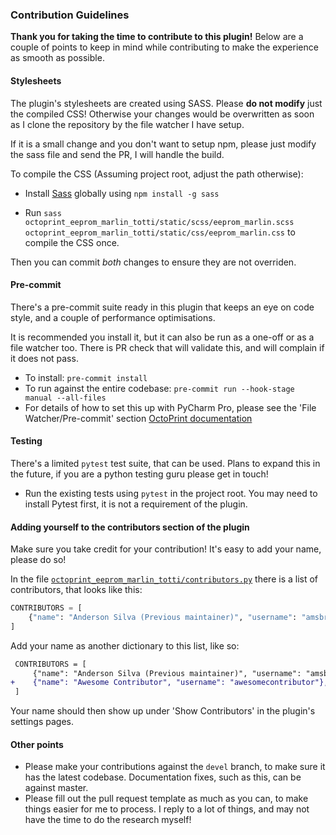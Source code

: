 ### Contribution Guidelines

**Thank you for taking the time to contribute to this plugin!**
Below are a couple of points to keep in mind while contributing to make the experience as smooth as possible.

#### Stylesheets

The plugin's stylesheets are created using SASS. Please **do not modify** just the compiled CSS!
Otherwise your changes would be overwritten as soon as I clone the repository by the file watcher I have setup.

If it is a small change and you don't want to setup npm, please just modify the sass file and send the PR, I will handle the build.

To compile the CSS (Assuming project root, adjust the path otherwise):

- Install [Sass](https://sass-lang.com/install) globally using `npm install -g sass`

- Run `sass octoprint_eeprom_marlin_totti/static/scss/eeprom_marlin.scss octoprint_eeprom_marlin_totti/static/css/eeprom_marlin.css` to compile the CSS once.

Then you can commit _both_ changes to ensure they are not overriden.

#### Pre-commit

There's a pre-commit suite ready in this plugin that keeps an eye on code style, and a couple of performance optimisations.

It is recommended you install it, but it can also be run as a one-off or as a file watcher too. There is PR check that will validate this, and will complain if it does not pass.

- To install: `pre-commit install`
- To run against the entire codebase: `pre-commit run --hook-stage manual --all-files`
- For details of how to set this up with PyCharm Pro, please see the 'File Watcher/Pre-commit' section [OctoPrint documentation](https://docs.octoprint.org/en/master/development/environment.html#pycharm)

#### Testing

There's a limited `pytest` test suite, that can be used. Plans to expand this in the future, if you are a python testing guru please get in touch!

- Run the existing tests using `pytest` in the project root. You may need to install Pytest first, it is not a requirement of the plugin.

#### Adding yourself to the contributors section of the plugin

Make sure you take credit for your contribution! It's easy to add your name, please do so!

In the file [`octoprint_eeprom_marlin_totti/contributors.py`](https://github.com/cp2004/OctoPrint-EEPROM-Marlin/blob/master/octoprint_eeprom_marlin_totti/contributors.py) there is a list of contributors, that looks like this:

```python
CONTRIBUTORS = [
    {"name": "Anderson Silva (Previous maintainer)", "username": "amsbr"},
]
```

Add your name as another dictionary to this list, like so:

```diff
 CONTRIBUTORS = [
     {"name": "Anderson Silva (Previous maintainer)", "username": "amsbr"},
+    {"name": "Awesome Contributor", "username": "awesomecontributor"},
 ]
```

Your name should then show up under 'Show Contributors' in the plugin's settings pages.

#### Other points

- Please make your contributions against the `devel` branch, to make sure it has the latest codebase. Documentation fixes, such as this, can be against master.
- Please fill out the pull request template as much as you can, to make things easier for me to process. I reply to a lot of things, and may not have the time to do the research myself!
